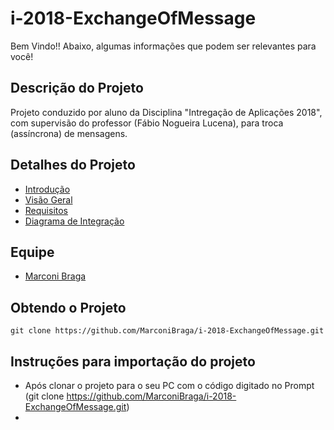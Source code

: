 # i-2018-ExchangeOfMessage

Bem Vindo!! Abaixo, algumas informações que podem ser relevantes para você!  

## Descrição do Projeto
  
  Projeto conduzido por aluno da Disciplina "Intregação de Aplicações 2018", com supervisão do professor (Fábio Nogueira Lucena), para troca (assíncrona) de mensagens.

## Detalhes do Projeto
 - [Introdução](https://github.com/MarconiBraga/i-2018-ExchangeOfMessage/blob/master/Topico05/docs/Introducao.md)
 - [Visão Geral](https://github.com/MarconiBraga/i-2018-ExchangeOfMessage/blob/master/Topico05/docs/Visao_Geral.md)
 - [Requisitos](https://github.com/MarconiBraga/i-2018-ExchangeOfMessage/blob/master/Topico05/docs/Requisitos.md)
 - [Diagrama de Integração](https://github.com/MarconiBraga/i-2018-ExchangeOfMessage/blob/master/Topico05/docs/Integration_Diagram.pdf)	
 
## Equipe

 - [Marconi Braga](https://github.com/MarconiBraga)

## Obtendo o Projeto

`git clone https://github.com/MarconiBraga/i-2018-ExchangeOfMessage.git`  

## Instruções para importação do projeto

 - Após clonar o projeto para o seu PC com o código digitado no Prompt (git clone https://github.com/MarconiBraga/i-2018-ExchangeOfMessage.git)
 - <em andamento>	
